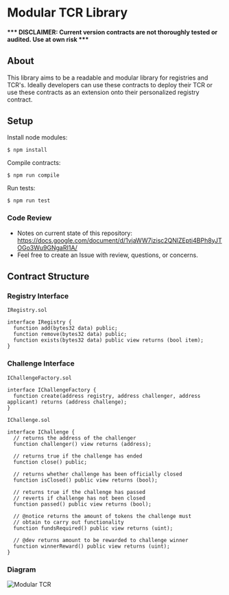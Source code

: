 # Modular TCR Library

#### *** DISCLAIMER: Current version contracts are not thoroughly tested or audited. Use at own risk ***

## About

This library aims to be a readable and modular library for registries and TCR's. Ideally developers can use these contracts to deploy their TCR or use these contracts as an extension onto their personalized registry contract.


## Setup
Install node modules:
```
$ npm install
```

Compile contracts:
```
$ npm run compile
```

Run tests:

```
$ npm run test
```

### Code Review
* Notes on current state of this repository: https://docs.google.com/document/d/1vjaWW7izisc2QNlZEpti4BPh8yJTOGo3Wu9GNgaRI1A/
* Feel free to create an Issue with review, questions, or concerns.


## Contract Structure

### Registry Interface

`IRegistry.sol `

```
interface IRegistry {
  function add(bytes32 data) public;
  function remove(bytes32 data) public;
  function exists(bytes32 data) public view returns (bool item);
}
```

### Challenge Interface
`IChallengeFactory.sol`

```
interface IChallengeFactory {
  function create(address registry, address challenger, address applicant) returns (address challenge);
}
```

`IChallenge.sol`

```
interface IChallenge {
  // returns the address of the challenger
  function challenger() view returns (address);

  // returns true if the challenge has ended
  function close() public;

  // returns whether challenge has been officially closed
  function isClosed() public view returns (bool);

  // returns true if the challenge has passed
  // reverts if challenge has not been closed
  function passed() public view returns (bool);

  // @notice returns the amount of tokens the challenge must
  // obtain to carry out functionality
  function fundsRequired() public view returns (uint);

  // @dev returns amount to be rewarded to challenge winner
  function winnerReward() public view returns (uint);
}
```

### Diagram
![Modular TCR](https://user-images.githubusercontent.com/5539720/45768348-a5134b00-bc0a-11e8-85f1-d41e9b476883.jpg)
